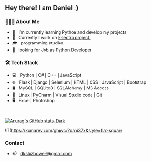 <h2> Hey there! I am Daniel :)


<h3> 👨🏻‍💻 About Me </h3>

- 🔭 &nbsp; I’m currently learning Python and develop my projects
- 👷  &nbsp; Currently I work on <a href="https://github.com/dani37x/E-lectro"> E-lectro project. </a>
- 🎓 &nbsp; programming studies.
- 💼 &nbsp; looking for Job as Python Developer

<h3>🛠 Tech Stack</h3>

- 💻 &nbsp; Python  | C# | C++ | JavaScript  
- 🌐 &nbsp; Flask | Django | Selenium | HTML | CSS | JavaScript | Bootstrap 
- 🛢 &nbsp; MySQL | SQLite3 | SQLAlchemy | MS Access
- 🔧 &nbsp; Linux | PyCharm | Visual Studio code | Git
- 🖥 &nbsp;   Excel | Photoshop 

<br>

[![Anurag's GitHub stats-Dark](https://github-readme-stats.vercel.app/api?username=dani37x&show_icons=true&theme=dark#gh-dark-mode-only)](https://github.com/dani37x/github-readme-stats#gh-dark-mode-only)
</br>

![](https://komarev.com/ghpvc/?dani37x&style=flat-square

<h3> Contact </h3>

- 📫 &nbsp; dksluzbowe9@gmail.com

